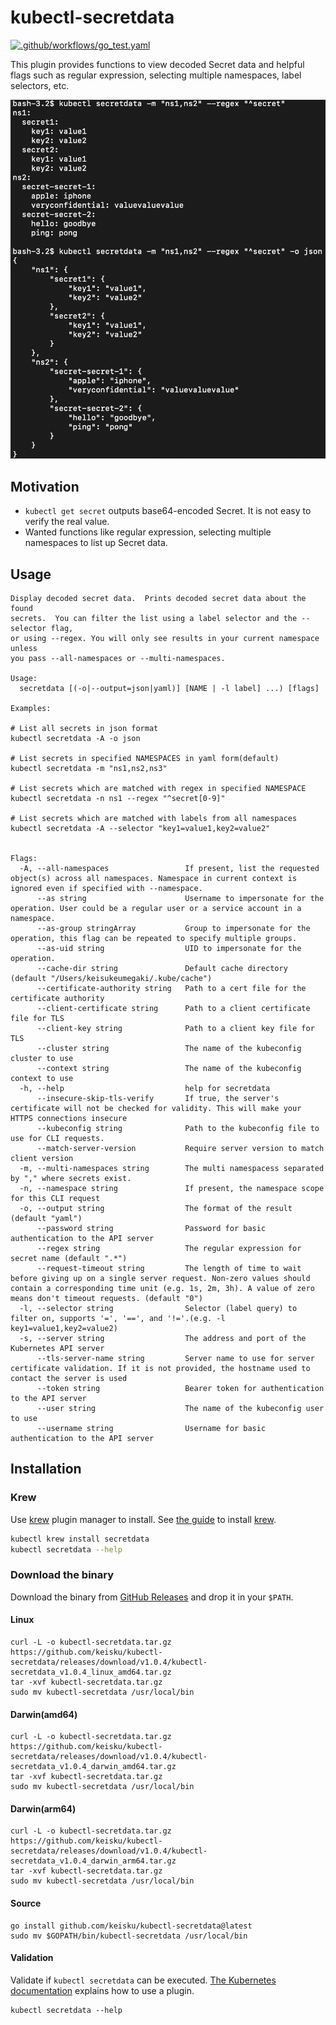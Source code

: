 # kubectl-secretdata

[![.github/workflows/go_test.yaml](https://github.com/keisku/kubectl-secretdata/actions/workflows/go_test.yaml/badge.svg)](https://github.com/keisku/kubectl-secretdata/actions/workflows/go_test.yaml)

This plugin provides functions to view decoded Secret data and helpful flags such as regular expression, selecting multiple namespaces, label selectors, etc.

![demo](./demo.png)

## Motivation

- `kubectl get secret` outputs base64-encoded Secret. It is not easy to verify the real value.
- Wanted functions like regular expression, selecting multiple namespaces to list up Secret data.

## Usage

```
Display decoded secret data.  Prints decoded secret data about the found
secrets.  You can filter the list using a label selector and the --selector flag,
or using --regex. You will only see results in your current namespace unless
you pass --all-namespaces or --multi-namespaces.

Usage:
  secretdata [(-o|--output=json|yaml)] [NAME | -l label] ...) [flags]

Examples:

# List all secrets in json format
kubectl secretdata -A -o json

# List secrets in specified NAMESPACES in yaml form(default)
kubectl secretdata -m "ns1,ns2,ns3"

# List secrets which are matched with regex in specified NAMESPACE
kubectl secretdata -n ns1 --regex "^secret[0-9]"

# List secrets which are matched with labels from all namespaces
kubectl secretdata -A --selector "key1=value1,key2=value2"


Flags:
  -A, --all-namespaces                 If present, list the requested object(s) across all namespaces. Namespace in current context is ignored even if specified with --namespace.
      --as string                      Username to impersonate for the operation. User could be a regular user or a service account in a namespace.
      --as-group stringArray           Group to impersonate for the operation, this flag can be repeated to specify multiple groups.
      --as-uid string                  UID to impersonate for the operation.
      --cache-dir string               Default cache directory (default "/Users/keisukeumegaki/.kube/cache")
      --certificate-authority string   Path to a cert file for the certificate authority
      --client-certificate string      Path to a client certificate file for TLS
      --client-key string              Path to a client key file for TLS
      --cluster string                 The name of the kubeconfig cluster to use
      --context string                 The name of the kubeconfig context to use
  -h, --help                           help for secretdata
      --insecure-skip-tls-verify       If true, the server's certificate will not be checked for validity. This will make your HTTPS connections insecure
      --kubeconfig string              Path to the kubeconfig file to use for CLI requests.
      --match-server-version           Require server version to match client version
  -m, --multi-namespaces string        The multi namespacess separated by "," where secrets exist.
  -n, --namespace string               If present, the namespace scope for this CLI request
  -o, --output string                  The format of the result (default "yaml")
      --password string                Password for basic authentication to the API server
      --regex string                   The regular expression for secret name (default ".*")
      --request-timeout string         The length of time to wait before giving up on a single server request. Non-zero values should contain a corresponding time unit (e.g. 1s, 2m, 3h). A value of zero means don't timeout requests. (default "0")
  -l, --selector string                Selector (label query) to filter on, supports '=', '==', and '!='.(e.g. -l key1=value1,key2=value2)
  -s, --server string                  The address and port of the Kubernetes API server
      --tls-server-name string         Server name to use for server certificate validation. If it is not provided, the hostname used to contact the server is used
      --token string                   Bearer token for authentication to the API server
      --user string                    The name of the kubeconfig user to use
      --username string                Username for basic authentication to the API server
```

## Installation

### Krew

Use [krew](https://krew.sigs.k8s.io/) plugin manager to install.
See [the guide](https://krew.sigs.k8s.io/docs/user-guide/setup/install/) to install [krew](https://krew.sigs.k8s.io/).

```bash
kubectl krew install secretdata
kubectl secretdata --help
```

### Download the binary

Download the binary from [GitHub Releases](https://github.com/keisku/kubectl-secretdata/releases) and drop it in your `$PATH`.

#### Linux

```shell
curl -L -o kubectl-secretdata.tar.gz https://github.com/keisku/kubectl-secretdata/releases/download/v1.0.4/kubectl-secretdata_v1.0.4_linux_amd64.tar.gz
tar -xvf kubectl-secretdata.tar.gz
sudo mv kubectl-secretdata /usr/local/bin
```

#### Darwin(amd64)

```shell
curl -L -o kubectl-secretdata.tar.gz https://github.com/keisku/kubectl-secretdata/releases/download/v1.0.4/kubectl-secretdata_v1.0.4_darwin_amd64.tar.gz
tar -xvf kubectl-secretdata.tar.gz
sudo mv kubectl-secretdata /usr/local/bin
```

#### Darwin(arm64)

```shell
curl -L -o kubectl-secretdata.tar.gz https://github.com/keisku/kubectl-secretdata/releases/download/v1.0.4/kubectl-secretdata_v1.0.4_darwin_arm64.tar.gz
tar -xvf kubectl-secretdata.tar.gz
sudo mv kubectl-secretdata /usr/local/bin
```

#### Source

```shell
go install github.com/keisku/kubectl-secretdata@latest
sudo mv $GOPATH/bin/kubectl-secretdata /usr/local/bin
```

#### Validation

Validate if `kubectl secretdata` can be executed.
[The Kubernetes documentation](https://kubernetes.io/docs/tasks/extend-kubectl/kubectl-plugins/#using-a-plugin) explains how to use a plugin.

```shell
kubectl secretdata --help
```
